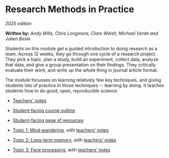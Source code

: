 # Research Methods in Practice

_2025 edition_

**Written by:** _Andy Wills, Chris Longmore, Clare Walsh, Michael Verde and Julien Besle_


Students on this module get a guided introduction to doing research as a team. Across 12 weeks, they go through one cycle of a research project. They pick a topic, plan a study, build an experiment, collect data, analyze that data, and give a group presentation on their findings. They critically evaluate their work, and write up the whole thing in journal article format. 

The module focusses on learning relatively few key techniques, and giving students lots of practice in those techniques -- learning by doing. It teaches students how to do good, open, reproducible science.

- [Teachers' notes](teacher_notes.md) 

- [Student-facing course outline](psyc520moduleoutline.md) 

- [Student-facing page of resources](rmip2.md) 

- [Topic 1: Mind wandering](topic1.md), with [teachers' notes](topic1teachernotes.md)

- [Topic 2: Long-term memory](topic2.md), with [teachers' notes](topic2teachernotes.Rmd)

- [Topic 3: Face processing](topic3.md), with [teachers' notes](topic3teachernotes.md)



